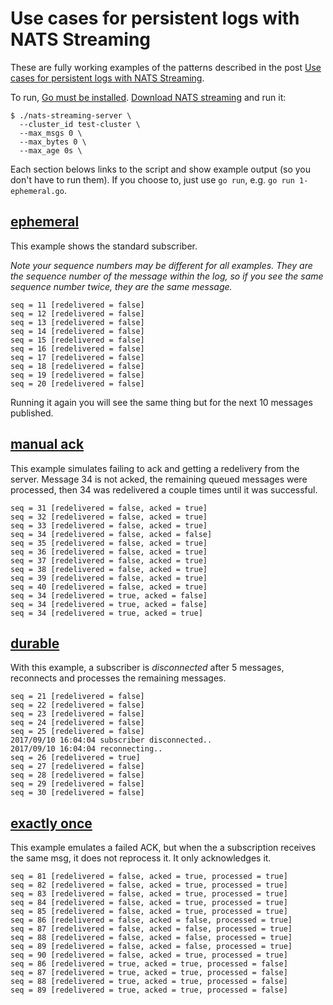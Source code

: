 # Use cases for persistent logs with NATS Streaming

These are fully working examples of the patterns described in the post [Use cases for persistent logs with NATS Streaming]().

To run, [Go must be installed](https://golang.org/dl/). [Download NATS streaming](https://github.com/nats-io/nats-streaming-server/releases) and run it:

```
$ ./nats-streaming-server \
  --cluster_id test-cluster \
  --max_msgs 0 \
  --max_bytes 0 \
  --max_age 0s \
```

Each section belows links to the script and show example output (so you don't have to run them). If you choose to, just use `go run`, e.g. `go run 1-ephemeral.go`.

## [ephemeral](./1-ephemeral.go)

This example shows the standard subscriber.

*Note your sequence numbers may be different for all examples. They are the sequence number of the message within the log, so if you see the same sequence number twice, they are the same message.*

```
seq = 11 [redelivered = false]
seq = 12 [redelivered = false]
seq = 13 [redelivered = false]
seq = 14 [redelivered = false]
seq = 15 [redelivered = false]
seq = 16 [redelivered = false]
seq = 17 [redelivered = false]
seq = 18 [redelivered = false]
seq = 19 [redelivered = false]
seq = 20 [redelivered = false]
```

Running it again you will see the same thing but for the next 10 messages published.

## [manual ack](./2-manual-ack.go)

This example simulates failing to ack and getting a redelivery from the server. Message 34 is not acked, the remaining queued messages were processed, then 34 was redelivered a couple times until it was successful.

```
seq = 31 [redelivered = false, acked = true]
seq = 32 [redelivered = false, acked = true]
seq = 33 [redelivered = false, acked = true]
seq = 34 [redelivered = false, acked = false]
seq = 35 [redelivered = false, acked = true]
seq = 36 [redelivered = false, acked = true]
seq = 37 [redelivered = false, acked = true]
seq = 38 [redelivered = false, acked = true]
seq = 39 [redelivered = false, acked = true]
seq = 40 [redelivered = false, acked = true]
seq = 34 [redelivered = true, acked = false]
seq = 34 [redelivered = true, acked = false]
seq = 34 [redelivered = true, acked = true]
```

## [durable](./3-durable.go)

With this example, a subscriber is *disconnected* after 5 messages, reconnects and processes the remaining messages.

```
seq = 21 [redelivered = false]
seq = 22 [redelivered = false]
seq = 23 [redelivered = false]
seq = 24 [redelivered = false]
seq = 25 [redelivered = false]
2017/09/10 16:04:04 subscriber disconnected..
2017/09/10 16:04:04 reconnecting..
seq = 26 [redelivered = true]
seq = 27 [redelivered = false]
seq = 28 [redelivered = false]
seq = 29 [redelivered = false]
seq = 30 [redelivered = false]
```

## [exactly once](./4-exactly-once.go)

This example emulates a failed ACK, but when the a subscription receives the same msg, it does not reprocess it. It only acknowledges it.

```
seq = 81 [redelivered = false, acked = true, processed = true]
seq = 82 [redelivered = false, acked = true, processed = true]
seq = 83 [redelivered = false, acked = true, processed = true]
seq = 84 [redelivered = false, acked = true, processed = true]
seq = 85 [redelivered = false, acked = true, processed = true]
seq = 86 [redelivered = false, acked = false, processed = true]
seq = 87 [redelivered = false, acked = false, processed = true]
seq = 88 [redelivered = false, acked = false, processed = true]
seq = 89 [redelivered = false, acked = false, processed = true]
seq = 90 [redelivered = false, acked = true, processed = true]
seq = 86 [redelivered = true, acked = true, processed = false]
seq = 87 [redelivered = true, acked = true, processed = false]
seq = 88 [redelivered = true, acked = true, processed = false]
seq = 89 [redelivered = true, acked = true, processed = false]
```
